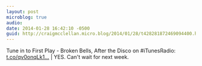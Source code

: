 ```yaml
---
layout: post
microblog: true
audio: 
date: 2014-01-28 16:42:10 -0500
guid: http://craigmcclellan.micro.blog/2014/01/28/t428281872469094400.html
---
```

Tune in to First Play - Broken Bells, After the Disco on #iTunesRadio: [t.co/qv0onqLk1...](https://t.co/qv0onqLk1j) | YES. Can't wait for next week.
